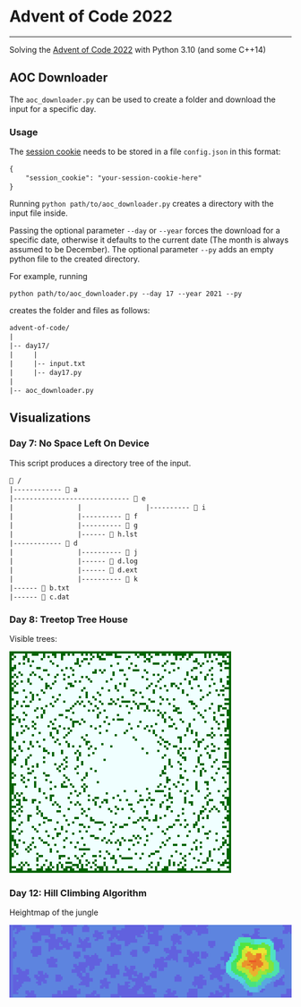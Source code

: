 # Advent of Code 2022
-----
Solving the [Advent of Code 2022](https://adventofcode.com/2022) with Python 3.10 (and some C++14)

## AOC Downloader

The `aoc_downloader.py` can be used to create a folder and download the input for a specific day.

### Usage

The [session cookie](https://github.com/wimglenn/advent-of-code-wim/issues/1) needs to be stored in a file `config.json` in this format:

```
{
    "session_cookie": "your-session-cookie-here"
}
```

Running `python path/to/aoc_downloader.py` creates a directory with the input file inside.

Passing the optional parameter `--day` or `--year` forces the download for a specific date, otherwise it defaults to the current date (The month is always assumed to be December).
The optional parameter `--py` adds an empty python file to the created directory.

For example, running

```
python path/to/aoc_downloader.py --day 17 --year 2021 --py
```

creates the folder and files as follows:

```
advent-of-code/
|
|-- day17/
|     |
|     |-- input.txt
|     |-- day17.py
|
|-- aoc_downloader.py

```

## Visualizations

### Day 7: No Space Left On Device

This script produces a directory tree of the input.

```
📂 /
|------------ 📂 a
|----------------------------- 📂 e
|                |                |---------- 📗 i
|                |---------- 📗 f
|                |---------- 📗 g
|                |------ 📗 h.lst
|------------ 📂 d
|                |---------- 📗 j
|                |------ 📗 d.log
|                |------ 📗 d.ext
|                |---------- 📗 k
|------ 📗 b.txt
|------ 📗 c.dat
```

### Day 8: Treetop Tree House

Visible trees:

![alt text](https://github.com/danpfister/advent-of-code-2022/blob/main/visuals/08_visible_trees.png?raw=true)

### Day 12: Hill Climbing Algorithm

Heightmap of the jungle

![alt text](https://github.com/danpfister/advent-of-code-2022/blob/main/visuals/12_jungle_map.png?raw=true)
